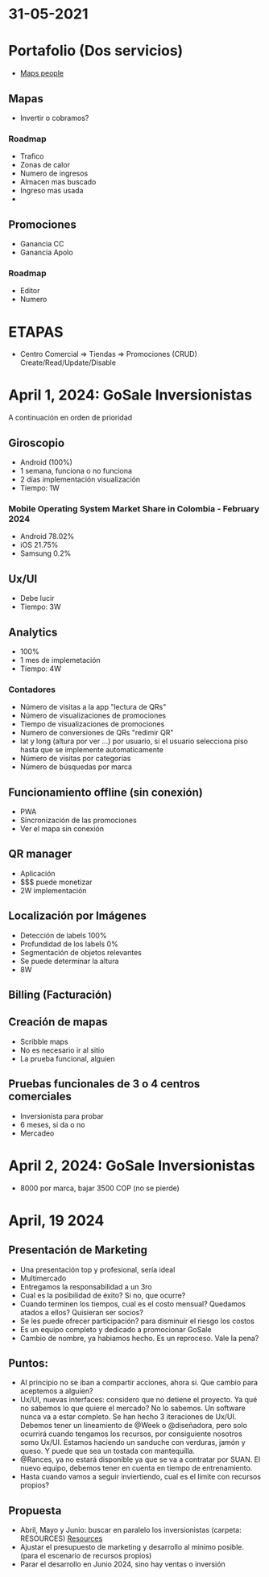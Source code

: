 # 31-05-2021

# Portafolio (Dos servicios)
- [Maps people](https://www.mapspeople.com/)

## Mapas 
- Invertir o cobramos?

### Roadmap
- Trafico 
- Zonas de calor
- Numero de ingresos
- Almacen mas buscado
- Ingreso mas usada
- 


## Promociones
- Ganancia CC
- Ganancia Apolo


### Roadmap
- Editor 
- Numero

# ETAPAS
- Centro Comercial => Tiendas => Promociones (CRUD) Create/Read/Update/Disable

# April 1, 2024: GoSale Inversionistas
A continuación en orden de prioridad

## Giroscopio
- Android (100%)
- 1 semana, funciona o no funciona
- 2 días implementación visualización
- Tiempo: 1W
### Mobile Operating System Market Share in Colombia - February 2024
-  Android	78.02%
- iOS	21.75%
- Samsung	0.2%

## Ux/UI
- Debe lucir 
- Tiempo: 3W

## Analytics
- 100%
- 1 mes de implemetación 
- Tiempo: 4W

### Contadores
- Número de visitas a la app "lectura de QRs"
- Número de visualizaciones de promociones
- Tiempo de visualizaciones de promociones
- Numero de conversiones de QRs "redimir QR"
- lat y long (altura por ver ...) por usuario, si el usuario selecciona piso hasta que se implemente automaticamente
- Número de visitas por categorías
- Número de búsquedas por marca

## Funcionamiento offline (sin conexión)
- PWA 
- Sincronización de las promociones
- Ver el mapa sin conexión

## QR manager
- Aplicación 
- $$$ puede monetizar
- 2W implementación

## Localización por Imágenes
- Detección de labels 100%
- Profundidad de los labels 0%
- Segmentación de objetos relevantes
- Se puede determinar la altura
- 8W

## Billing (Facturación)

## Creación de mapas
- Scribble maps
- No es necesario ir al sitio
- La prueba funcional, alguien 

## Pruebas funcionales de 3 o 4 centros comerciales
- Inversionista para probar
- 6 meses, si da o no
- Mercadeo

# April 2, 2024: GoSale Inversionistas
- 8000 por marca, bajar 3500 COP (no se pierde)

# April, 19 2024

## Presentación de Marketing
- Una presentación top y profesional, sería ideal
- Multimercado
- Entregamos la responsabilidad a un 3ro
- Cual es la posibilidad de éxito? Si no, que ocurre?
- Cuando terminen los tiempos, cual es el costo mensual? Quedamos atados a ellos? Quisieran ser socios?
- Se les puede ofrecer participación? para disminuir el riesgo los costos
- Es un equipo completo y dedicado a promocionar GoSale
- Cambio de nombre, ya habiamos hecho. Es un reproceso. Vale la pena?

## Puntos:
- Al principio no se iban a compartir acciones, ahora si. Que cambio para aceptemos a alguien?
- Ux/UI, nuevas interfaces: considero que no detiene el proyecto. Ya qué no sabemos lo que quiere el mercado? No lo sabemos. Un software nunca va a estar completo. Se han hecho 3 iteraciones de Ux/UI. Debemos tener un lineamiento de @Week o @diseñadora, pero solo ocurrirá cuando tengamos los recursos, por consiguiente nosotros somo Ux/UI. Estamos haciendo un sanduche con verduras, jamón y queso. Y puede que sea un tostada con mantequilla.
- @Rances, ya no estará disponible ya que se va a contratar por SUAN. El nuevo equipo, debemos tener en cuenta en tiempo de entrenamiento.
- Hasta cuando vamos a seguir inviertiendo, cual es el limite con recursos propios? 

## Propuesta
- Abril, Mayo y Junio: buscar en paralelo los inversionistas (carpeta: RESOURCES) [Resources](./../06_RESOURCES/README.md)
- Ajustar el presupuesto de marketing y desarrollo al minimo posible. (para el escenario de recursos propios)
- Parar el desarrollo en Junio 2024, sino hay ventas o inversión 
